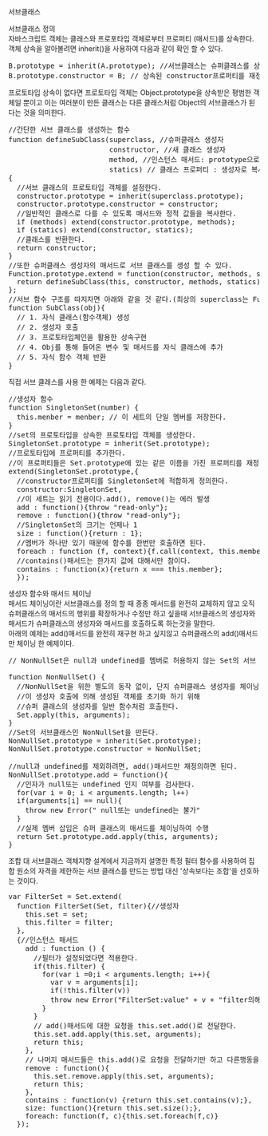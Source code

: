 서브클래스  

서브클래스 정의  
자바스크립트 객체는 클래스와 프로포타입 객체로부터 프로퍼티 (매서드)를 상속한다. 객체 상속을 알아볼려면 inherit()을 사용하여 다음과 같이 확인 할 수 있다.  
<pre>
B.prototype = inherit(A.prototype); //서브클래스는 슈퍼클래스를 상속한다.
B.prototype.constructor = B; // 상속된 constructor프로퍼티를 재정의한다.
</pre>
프로토타입 상속이 없다면 프로토타입 객체는 Object.prototype을 상속받은 평범한 객체일 뿐이고 이는 여러분이 만든 클래스는 다른 클래스처럼 Object의 서브클래스가 된다는 것을 의미한다.  
<pre>
//간단한 서브 클래스를 생성하는 함수
function defineSubClass(superclass, //슈퍼클래스 생성자
                        constructor, //새 클래스 생성자
                        method, //인스턴스 매서드: prototype으로 복사됨
                        statics) // 클래스 프로퍼티 : 생성자로 복사됨
{
  //서브 클래스의 프로토타입 객체를 설정한다.
  constructor.prototype = inherit(superclass.prototype);
  constructor.prototype.constructor = constructor;
  //일반적인 클래스로 다를 수 있도록 매서드와 정적 값들을 복사한다.
  if (methods) extend(constructor.prototype, methods);
  if (statics) extend(constructor, statics);
  //클래스를 반환한다.
  return constructor;
}
//또한 슈퍼클래스 생성자의 매서드로 서브 클래스를 생성 할 수 있다.
Function.prototype.extend = function(constructor, methods, statics){
  return defineSubClass(this, constructor, methods, statics);
};
//서브 함수 구조를 따지자면 아래와 같을 것 같다.(최상의 superclass는 Function()를 상속받게 한다고 가정한다.)
function SubClass(obj){
  // 1. 자식 클래스(함수객체) 생성
  // 2. 생성자 호출
  // 3. 프로토타입체인을 활용한 상속구현
  // 4. Obj를 통해 들어온 변수 및 매서드를 자식 클래스에 추가
  // 5. 자식 함수 객체 반환
}
</pre>
직접 서브 클래스를 사용 한 예제는 다음과 같다.  
<pre>
//생성자 함수
function SingletonSet(number) {
  this.menber = menber; // 이 세트의 단일 멤버를 저장한다.
}
//set의 프로토타입을 상속한 프로토타입 객체를 생성한다.
SingletonSet.prototype = inherit(Set.prototype);
//프로토타입에 프로퍼티를 추가한다.
//이 프로퍼티들은 Set.prototype에 있는 같은 이름을 가진 프로퍼티를 재정의한다.
extend(SingletonSet.prototype,{
  //constructor프로퍼티를 SingletonSet에 적합하게 정의한다.
  constructor:SingletonSet,
  //이 세트는 읽기 전용이다.add(), remove()는 에러 발생
  add : function(){throw "read-only"};
  remove : function(){throw "read-only"};
  //SingletonSet의 크기는 언제나 1
  size : function(){return : 1};
  //멤버가 하나만 있기 때문에 함수를 한번만 호출하면 된다.
  foreach : function (f, context){f.call(context, this.member);},
  //contains()매서드는 한가지 값에 대해서만 참이다.
  contains : function(x){return x === this.member};
  });
</pre>

생성자 함수와 매서드 체이닝  
매서드 체이닝이란 서브클래스를 정의 할 때 종종 매서드를 완전히 교체하지 않고 오직 슈퍼클래스의 매서드의 행위를 확장하거나 수정만 하고 싶을때 서브클래스의 생성자와 매서드가 슈퍼클래스의 생성자와 매서드를 호출하도록 하는것을 말한다.  
아래의 예제는 add()매서드를 완전히 재구현 하고 싶지않고 슈퍼클래스의 add()매서드만 체이닝 한 예제이다.  
<pre>
// NonNullSet은 null과 undefined를 멤버로 허용하지 않는 Set의 서브 클래스이다.

function NonNullSet() {
  //NonNullSet을 위한 별도의 동작 없이, 단지 슈퍼클래스 생성자를 체이닝만 한다.
  //이 생성자 호출에 의해 생성된 객체를 초기화 하기 위해
  //슈퍼 클래스의 생성자를 일반 함수처럼 호출한다.
  Set.apply(this, arguments);
}
//Set의 서브클래스인 NonNullSet을 만든다.
NonNullSet.prototype = inherit(Set.prototype);
NonNullSet.prototype.constructor = NonNullSet;

//null과 undefined를 제외하려면, add()매서드만 재정의하면 된다.
NonNullSet.prototype.add = function(){
  //인자가 null또는 undefined 인지 여부를 검사한다.
  for(var i = 0; i < arguments.length; l++)
  if(arguments[i] == null){
    throw new Error(" null또는 undefined는 불가"
  }
  //실제 멤버 삽입은 슈퍼 클래스의 매서드를 체이닝하여 수행
  return Set.prototype.add.apply(this, arguments);
}
</pre>

조합 대 서브클래스
객체지향 설계에서 지금까지 설명한 특정 필터 함수를 사용하여 집합 원소의 자격을 제한하는 서브 클래스를 만드는 방법 대신 '상속보다는 조합'을 선호하는 것이다.  
<pre>
var FilterSet = Set.extend(
  function FilterSet(Set, filter){//생성자
    this.set = set;
    this.filter = filter;
  },
  {//인스턴스 매서드
    add : function () {
      //필터가 설정되었다면 적용한다.
      if(this.filter) {
        for(var i =0;i < arguments.length; i++){
          var v = arguments[i];
          if(!this.filter(v))
          throw new Error("FilterSet:value" + v + "filter의해 거부")
        }
      }
      // add()매서드에 대한 요청을 this.set.add()로 전달한다.
      this.set.add.apply(this.set, arguments);
      return this;
    },
    // 나머지 매서드들은 this.add()로 요청을 전달하기만 하고 다른행동을 하지 않는다.
    remove : function(){
      this.set.remove.apply(this.set, arguments);
      return this;
    },
    contains : function(v) {return this.set.contains(v);},
    size: function(){return this.set.size();},
    foreach: function(f, c){this.set.foreach(f,c)}
  });
</pre>
